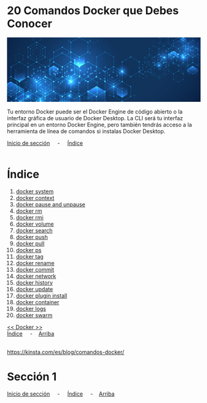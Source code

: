 # 20 Comandos Docker que Debes Conocer

![Header](./img/ima-example-header-01.png)

Tu entorno Docker puede ser el Docker Engine de código abierto o la interfaz gráfica de usuario de Docker Desktop. La CLI será tu interfaz principal en un entorno Docker Engine, pero también tendrás acceso a la herramienta de línea de comandos si instalas Docker Desktop.

[Inicio de sección](#20-comandos-docker-que-debes-conocer) &nbsp; &nbsp; - &nbsp; &nbsp; [Índice](#índice)
<br><br>

# Índice
1. [docker system]()
2. [docker context]()
3. [docker pause and unpause]()
4. [docker rm]()
5. [docker rmi]()
6. [docker volume]()
7. [docker search]()
8. [docker push]()
9. [docker pull]()
10. [docker ps]()
11. [docker tag]()
12. [docker rename]()
13. [docker commit]()
14. [docker network]()
15. [docker history]()
16. [docker update]()
17. [docker plugin install]()
18. [docker container]()
19. [docker logs]()
20. [docker swarm]()
   

[<< Docker >>](./docker.md)<br>
[Índice](#índice) &nbsp; &nbsp; - &nbsp; &nbsp;[Arriba](#20-comandos-docker-que-debes-conocer)
<br><br>

https://kinsta.com/es/blog/comandos-docker/

# Sección 1



[Inicio de sección](#sección-1) &nbsp; &nbsp; - &nbsp; &nbsp; [Índice](#índice) &nbsp; &nbsp; - &nbsp; &nbsp;[Arriba](#20-comandos-docker-que-debes-conocer)
<br><br>